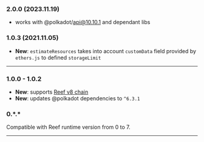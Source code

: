 ### 2.0.0 (2023.11.19)

 - works with @polkadot/api@10.10.1 and dependant libs

### 1.0.3 (2021.11.05)

- **New**: `estimateResources` takes into account `customData` field provided by `ethers.js` to defined `storageLimit`

---

### 1.0.0 - 1.0.2

- **New**: supports [Reef v8 chain](https://github.com/reef-defi/reef-chain/commit/48d31f12a8f5ee636f0620860e137e8e17c75d90)
- **New**: updates @polkadot dependencies to `^6.3.1`

### 0.\*.\* 

Compatible with Reef runtime version from 0 to 7.

---
